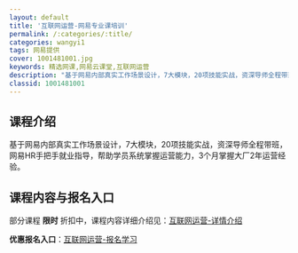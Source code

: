 ```yaml
---
layout: default
title: '互联网运营-网易专业课培训'
permalink: /:categories/:title/
categories: wangyi1
tags: 网易提供
cover: 1001481001.jpg
keywords: 精选网课,网易云课堂,互联网运营
description: "基于网易内部真实工作场景设计，7大模块，20项技能实战，资深导师全程带班，网易HR手把手就业指导，帮助学员系统掌握运营能力，3个月掌握大厂2年运营经验。互联网运营"
classid: 1001481001
---
```


## 课程介绍

基于网易内部真实工作场景设计，7大模块，20项技能实战，资深导师全程带班，网易HR手把手就业指导，帮助学员系统掌握运营能力，3个月掌握大厂2年运营经验。

## 课程内容与报名入口

部分课程 **限时** 折扣中，课程内容详细介绍见：[互联网运营-详情介绍](https://mooc.study.163.com/smartSpec/detail/1001481001.htm?share=1&shareId=1025206652&utm_campaign=share&utm_medium=iphoneShare&utm_source=&utm_u=1025206652)

**优惠报名入口**：[互联网运营-报名学习](https://mooc.study.163.com/smartSpec/detail/1001481001.htm?share=1&shareId=1025206652&utm_campaign=share&utm_medium=iphoneShare&utm_source=&utm_u=1025206652)

